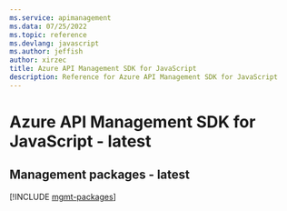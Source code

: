 ```yaml
---
ms.service: apimanagement
ms.data: 07/25/2022
ms.topic: reference
ms.devlang: javascript
ms.author: jeffish
author: xirzec
title: Azure API Management SDK for JavaScript
description: Reference for Azure API Management SDK for JavaScript
---
```

# Azure API Management SDK for JavaScript - latest

## Management packages - latest
[!INCLUDE [mgmt-packages](api-management-mgmt-index.md)]